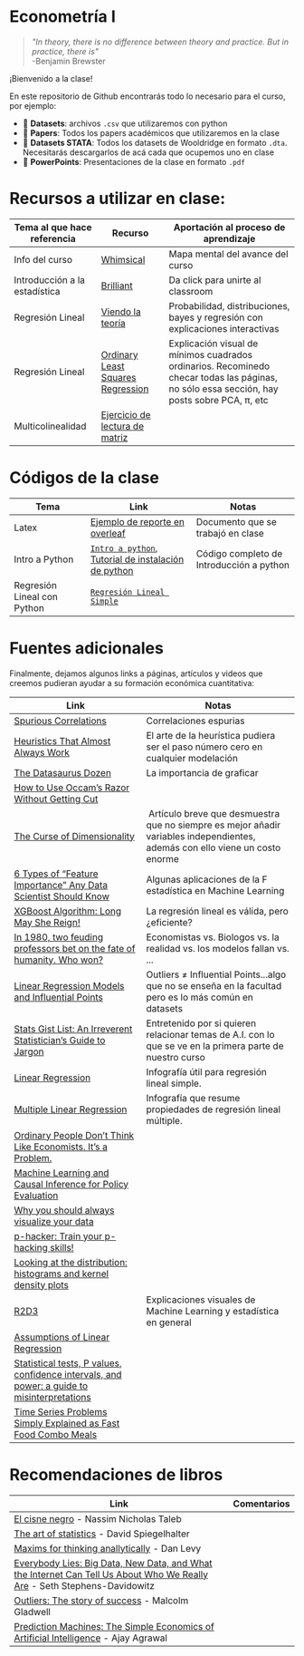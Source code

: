 # Econometría I

> *"In theory, there is no difference between theory and practice. But in practice, there is"*  
> -Benjamin Brewster

¡Bienvenido a la clase!

En este repositorio de Github encontrarás todo lo necesario para el curso, por ejemplo:
* 📁 **Datasets**: archivos `.csv` que utilizaremos con python
* 📁 **Papers**: Todos los papers académicos que utilizaremos en la clase
* 📁 **Datasets STATA**: Todos los datasets de Wooldridge en formato `.dta`. Necesitarás descargarlos de acá cada que ocupemos uno en clase
* 📁 **PowerPoints**: Presentaciones de la clase en formato `.pdf`


# Recursos a utilizar en clase:
Tema al que hace referencia | Recurso | Aportación al proceso de aprendizaje
--- | --- | --- |
Info del curso | [Whimsical](https://whimsical.com/econometrics-i-U3gpSBnYKG1UqAS6Fbi7nB) | Mapa mental del avance del curso
Introducción a la estadística | [Brilliant](https://brilliant.org/classroom/join/4i6wh4/) | Da click para unirte al classroom
Regresión Lineal| [Viendo la teoría](https://seeing-theory.brown.edu/es.html#firstPage) | Probabilidad, distribuciones, bayes y regresión con explicaciones interactivas
Regresión Lineal | [Ordinary Least Squares Regression](https://setosa.io/ev/ordinary-least-squares-regression/) |Explicación visual de mínimos cuadrados ordinarios. Recominedo checar todas las páginas, no sólo essa sección, hay posts sobre PCA, π, etc
Multicolinealidad | [Ejercicio de lectura de matriz](https://github.com/milioe/Econometrics/blob/main/Otros/multi.md) 


# Códigos de la clase
Tema | Link | Notas
--- | --- | --- |
Latex | [Ejemplo de reporte en overleaf](https://es.overleaf.com/read/yfkdyvzsrgsy) | Documento que se trabajó en clase
Intro a Python | [`Intro a python`](https://colab.research.google.com/drive/126_rw2zj386U63u1f5Vq5-8mHlZDXkii?usp=sharing), [Tutorial de instalación de python](https://youtu.be/P0mE6Y9JWIA) | Código completo de Introducción a python |
Regresión Lineal con Python | [`Regresión Lineal Simple`](https://colab.research.google.com/drive/1FTRCVah2VgV0z2ypdm7UbWPuZjRomoYx?usp=sharing) | |


# Fuentes adicionales

Finalmente, dejamos algunos links a páginas, artículos y videos que creemos pudieran ayudar a su formación económica cuantitativa:

Link | Notas |
--- | --- | 
[Spurious Correlations](https://www.tylervigen.com/spurious-correlations)|Correlaciones espurias|
[Heuristics That Almost Always Work](https://astralcodexten.substack.com/p/heuristics-that-almost-always-work?fbclid=IwAR2TfPVUSPfQ6NprLyOz_jBaUKT2El-p7xAv0bZswD_sbGnSS5ewT7Z3YoY&r=c1qut) | El arte de la heurística pudiera ser el paso número cero en cualquier modelación
[The Datasaurus Dozen](https://blog.revolutionanalytics.com/2017/05/the-datasaurus-dozen.html) | La importancia de graficar|
[How to Use Occam’s Razor Without Getting Cut](https://fs.blog/occams-razor/) | |
[The Curse of Dimensionality](https://typefully.com/svpino/the-curse-of-dimensionality-P9lhOqD) | Artículo breve que desmuestra que no siempre es mejor añadir variables independientes, además con ello viene un costo enorme|
[6 Types of “Feature Importance” Any Data Scientist Should Know](https://towardsdatascience.com/6-types-of-feature-importance-any-data-scientist-should-master-1bfd566f21c9)| Algunas aplicaciones de la F estadística en Machine Learning|
[XGBoost Algorithm: Long May She Reign!](https://medium.com/towards-data-science/https-medium-com-vishalmorde-xgboost-algorithm-long-she-may-rein-edd9f99be63d) | La regresión lineal es válida, pero ¿eficiente?|
[In 1980, two feuding professors bet on the fate of humanity. Who won?](https://aeon.co/videos/in-1980-two-feuding-professors-bet-on-the-fate-of-humanity-who-won?utm_medium=Social&utm_source=Twitter#Echobox=1646262346-1) | Economistas vs. Biologos vs. la realidad vs. los modelos fallan vs. ... | 
[Linear Regression Models and Influential Points](https://towardsdatascience.com/linear-regression-models-and-influential-points-4ee844adac6d)  | Outliers ≠ Influential Points...algo que no se enseña en la facultad pero es lo más común en datasets |
[Stats Gist List: An Irreverent Statistician’s Guide to Jargon](https://towardsdatascience.com/stats-gist-list-an-irreverent-statisticians-guide-to-jargon-be8173df090d) | Entretenido por si quieren relacionar temas de A.I. con lo que se ve en la primera parte de nuestro curso |
[Linear Regression](https://raw.githubusercontent.com/wiki-360/resources/main/Machine%20Learning%20Algorithms%20Explained.jpg) | Infografía útil para regresión lineal simple. | 
[Multiple Linear Regression](https://raw.githubusercontent.com/wiki-360/resources/main/Linear%20Regression%20Machine%20Learning%20Algorithm%20Explained.jpg) |  Infografía que resume propiedades de regresión lineal múltiple.|
[Ordinary People Don’t Think Like Economists. It’s a Problem.](https://www.nytimes.com/2022/04/06/opinion/economics-public-opinion.html?unlocked_article_code=AAAAAAAAAAAAAAAACEIPuomT1JKd6J17Vw1cRCfTTMQmqxCdw_PIxftm3iWka3DJDm4ciOMNAo6B_EGKaKFkYdw23j-AAcdcOrsuT7l11u5ZPktrDQm0p5_O0LI0HxIIk6PhFGUnw8CKGrki7T7hamT-dbxxzeXk50vDPDLoXbjY030qOAdu8ZF6dQ6h3SBex6jGQuVzycA-ial6fu1yTT0BZSKLvPj6WV4paJjdMEaqukRhUPpZWDrTgdea97kAFQ1XAlvBR398in0uvJIeYJhEefaicGNzPZb2kr4TCWd3LYu2BJZXR4bclrlitbalugWLqKWI0XfxJuItW7wA5Zvt&smid=url-share) | |
[Machine Learning and Causal Inference for Policy Evaluation ](http://citeseerx.ist.psu.edu/viewdoc/download?doi=10.1.1.726.5229&rep=rep1&type=pdf) | |
[Why you should always visualize your data](https://youtu.be/WLQ4GLqMVpw)| | 
[p-hacker: Train your p-hacking skills!](http://shinyapps.org/apps/p-hacker/) | |
[Looking at the distribution: histograms and kernel density plots](https://modelinginbiology.github.io/looking-at-the-distribution) | |
[R2D3](http://www.r2d3.us/) | Explicaciones visuales de Machine Learning y estadística en general | 
|[Assumptions of Linear Regression](https://typefully.com/capeandcode/6rLloV5) | 
|[Statistical tests, P values, confidence intervals, and power: a guide to misinterpretations](https://link.springer.com/content/pdf/10.1007/s10654-016-0149-3.pdf)|
| [Time Series Problems Simply Explained as Fast Food Combo Meals](https://towardsdatascience.com/time-series-problems-simply-explained-as-fast-food-combo-meals-70c6eb9bdef) | 



# Recomendaciones de libros
Link | Comentarios |
--- | --- | 
[El cisne negro](https://www.amazon.com.mx/El-Cisne-Negro-Altamente-Improbable/dp/6079202557/ref=sr_1_1?keywords=el+cisne+negro&qid=1660584981&sprefix=el+cisne%2Caps%2C135&sr=8-1) - Nassim Nicholas Taleb | | 
[The art of statistics](https://www.amazon.com.mx/Art-Statistics-How-Learn-Data/dp/1541618513/ref=sr_1_1?__mk_es_MX=%C3%85M%C3%85%C5%BD%C3%95%C3%91&crid=24KRJIE43K419&keywords=the+art+of+statistics&qid=1659911675&sprefix=the+art+of+statistic%2Caps%2C135&sr=8-1) - David Spiegelhalter | |
[Maxims for thinking anallytically](https://www.amazon.com.mx/Maxims-Thinking-Analytically-legendary-Zeckhauser/dp/173534088X/ref=tmm_pap_swatch_0?_encoding=UTF8&qid=1659911766&sr=8-1) - Dan Levy | |
[Everybody Lies: Big Data, New Data, and What the Internet Can Tell Us About Who We Really Are](https://www.amazon.com.mx/Everybody-Lies-Internet-about-Really/dp/0062390856/ref=sr_1_1?__mk_es_MX=%C3%85M%C3%85%C5%BD%C3%95%C3%91&crid=3A6UCBR56762F&keywords=everybody+lies&qid=1660584990&sprefix=everybody+lie%2Caps%2C137&sr=8-1) - Seth Stephens-Davidowitz| | 
[Outliers: The story of success](https://www.amazon.com.mx/Fueras-serie-personas-tienen-%C3%A9xito/dp/6073141866/ref=tmm_pap_swatch_0?_encoding=UTF8&qid=1661724784&sr=8-2) - Malcolm Gladwell | |
[Prediction Machines: The Simple Economics of Artificial Intelligence](https://www.amazon.com.mx/gp/product/1633695670/ref=ppx_yo_dt_b_asin_title_o02_s00?ie=UTF8&psc=1) - Ajay Agrawal |  | 

